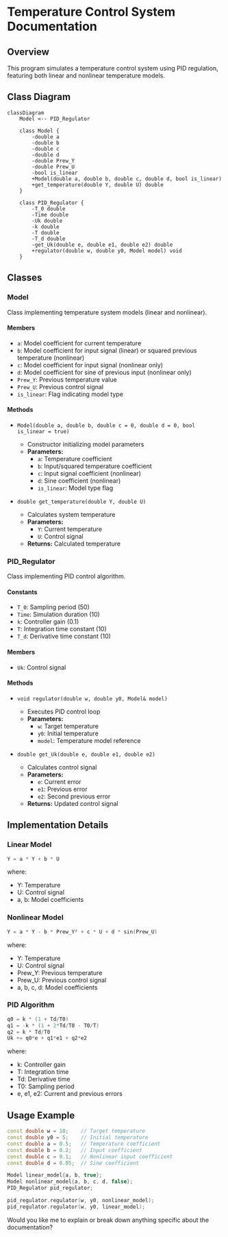 # Temperature Control System Documentation

## Overview
This program simulates a temperature control system using PID regulation, featuring both linear and nonlinear temperature models.

## Class Diagram

```mermaid
classDiagram
    Model <-- PID_Regulator
    
    class Model {
        -double a
        -double b
        -double c
        -double d
        -double Prew_Y
        -double Prew_U
        -bool is_linear
        +Model(double a, double b, double c, double d, bool is_linear)
        +get_temperature(double Y, double U) double
    }
    
    class PID_Regulator {
        -T_0 double
        -Time double
        -Uk double
        -k double
        -T double
        -T_d double
        -get_Uk(double e, double e1, double e2) double
        +regulator(double w, double y0, Model model) void
    }
```

## Classes

### Model
Class implementing temperature system models (linear and nonlinear).

#### Members
- `a`: Model coefficient for current temperature
- `b`: Model coefficient for input signal (linear) or squared previous temperature (nonlinear)
- `c`: Model coefficient for input signal (nonlinear only)
- `d`: Model coefficient for sine of previous input (nonlinear only)
- `Prew_Y`: Previous temperature value
- `Prew_U`: Previous control signal
- `is_linear`: Flag indicating model type

#### Methods
- `Model(double a, double b, double c = 0, double d = 0, bool is_linear = true)`
  - Constructor initializing model parameters
  - **Parameters:**
    - `a`: Temperature coefficient
    - `b`: Input/squared temperature coefficient
    - `c`: Input signal coefficient (nonlinear)
    - `d`: Sine coefficient (nonlinear)
    - `is_linear`: Model type flag

- `double get_temperature(double Y, double U)`
  - Calculates system temperature
  - **Parameters:**
    - `Y`: Current temperature
    - `U`: Control signal
  - **Returns:** Calculated temperature

### PID_Regulator
Class implementing PID control algorithm.

#### Constants
- `T_0`: Sampling period (50)
- `Time`: Simulation duration (10)
- `k`: Controller gain (0.1)
- `T`: Integration time constant (10)
- `T_d`: Derivative time constant (10)

#### Members
- `Uk`: Control signal

#### Methods
- `void regulator(double w, double y0, Model& model)`
  - Executes PID control loop
  - **Parameters:**
    - `w`: Target temperature
    - `y0`: Initial temperature
    - `model`: Temperature model reference

- `double get_Uk(double e, double e1, double e2)`
  - Calculates control signal
  - **Parameters:**
    - `e`: Current error
    - `e1`: Previous error
    - `e2`: Second previous error
  - **Returns:** Updated control signal

## Implementation Details

### Linear Model
```cpp
Y = a * Y + b * U
```
where:
- Y: Temperature
- U: Control signal
- a, b: Model coefficients

### Nonlinear Model
```cpp
Y = a * Y - b * Prew_Y² + c * U + d * sin(Prew_U)
```
where:
- Y: Temperature
- U: Control signal
- Prew_Y: Previous temperature
- Prew_U: Previous control signal
- a, b, c, d: Model coefficients

### PID Algorithm
```cpp
q0 = k * (1 + Td/T0)
q1 = -k * (1 + 2*Td/T0 - T0/T)
q2 = k * Td/T0
Uk += q0*e + q1*e1 + q2*e2
```
where:
- k: Controller gain
- T: Integration time
- Td: Derivative time
- T0: Sampling period
- e, e1, e2: Current and previous errors

## Usage Example
```cpp
const double w = 10;    // Target temperature
const double y0 = 5;    // Initial temperature
const double a = 0.5;   // Temperature coefficient
const double b = 0.2;   // Input coefficient
const double c = 0.1;   // Nonlinear input coefficient
const double d = 0.05;  // Sine coefficient

Model linear_model{a, b, true};
Model nonlinear_model{a, b, c, d, false};
PID_Regulator pid_regulator;

pid_regulator.regulator(w, y0, nonlinear_model);
pid_regulator.regulator(w, y0, linear_model);
```

Would you like me to explain or break down anything specific about the documentation?